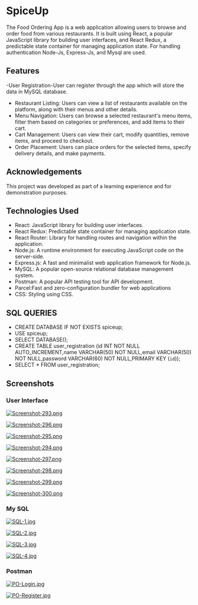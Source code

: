 # SpiceUp

The Food Ordering App is a web application allowing users to browse and order food from various restaurants. It is built using React, a popular JavaScript library for building user interfaces, and React Redux, a predictable state container for managing application state. For handling authentication Node-Js, Express-Js, and Mysql are used.

## Features


-User Registration-User can register through the app which will store the data in MySQL database.
- Restaurant Listing: Users can view a list of restaurants available on the platform, along with their menus and other details.
- Menu Navigation: Users can browse a selected restaurant's menu items, filter them based on categories or preferences, and add items to their cart.
- Cart Management: Users can view their cart, modify quantities, remove items, and proceed to checkout.
- Order Placement: Users can place orders for the selected items, specify delivery details, and make payments.

## Acknowledgements

This project was developed as part of a learning experience and for demonstration purposes.

## Technologies Used

- React: JavaScript library for building user interfaces.
- React Redux: Predictable state container for managing application state.
- React Router: Library for handling routes and navigation within the application.
- Node.js: A runtime environment for executing JavaScript code on the server-side.
- Express.js: A fast and minimalist web application framework for Node.js.
- MySQL: A popular open-source relational database management system.
- Postman: A popular API testing tool for API development.
- Parcel:Fast and zero-configuration bundler for web applications
- CSS: Styling using CSS.

## SQL QUERIES

- CREATE DATABASE IF NOT EXISTS spiceup;
- USE spiceup;
- SELECT DATABASE();
- CREATE TABLE user_registration (id INT NOT NULL AUTO_INCREMENT,name VARCHAR(50) NOT 
  NULL,email VARCHAR(50) NOT NULL,password VARCHAR(60) NOT NULL,PRIMARY KEY (`id`));
- SELECT * FROM user_registration;
  
## Screenshots

### User Interface

[![Screenshot-293.png](https://i.postimg.cc/rwq8vcbP/Screenshot-293.png)](https://postimg.cc/D8YkGV7r)

[![Screenshot-296.png](https://i.postimg.cc/qMhB8jK1/Screenshot-296.png)](https://postimg.cc/Vdwcw9Dt)

[![Screenshot-295.png](https://i.postimg.cc/cCjsp8p7/Screenshot-295.png)](https://postimg.cc/vxrF9DHD)

[![Screenshot-294.png](https://i.postimg.cc/Bbd0YfFM/Screenshot-294.png)](https://postimg.cc/9wtK0SJ7)

[![Screenshot-297.png](https://i.postimg.cc/65J6fChw/Screenshot-297.png)](https://postimg.cc/YjRwpGVy)

[![Screenshot-298.png](https://i.postimg.cc/bv3jXtbG/Screenshot-298.png)](https://postimg.cc/Ffd631Tm)

[![Screenshot-299.png](https://i.postimg.cc/3rDJGtmn/Screenshot-299.png)](https://postimg.cc/c60SyMDn)

[![Screenshot-300.png](https://i.postimg.cc/kG8Jd5qk/Screenshot-300.png)](https://postimg.cc/PvXsWTL4)

### My SQL 

[![SQL-1.jpg](https://i.postimg.cc/02DQTVNb/SQL-1.jpg)](https://postimg.cc/cr10YMwS)

[![SQL-2.jpg](https://i.postimg.cc/h4JhrDW8/SQL-2.jpg)](https://postimg.cc/8sS1kVCs)

[![SQL-3.jpg](https://i.postimg.cc/pTSbrMsR/SQL-3.jpg)](https://postimg.cc/2bnX9MpK)

[![SQL-4.jpg](https://i.postimg.cc/0yCNQrDv/SQL-4.jpg)](https://postimg.cc/18fS7mv7)

### Postman

[![PO-Login.jpg](https://i.postimg.cc/B6n4tgsc/PO-Login.jpg)](https://postimg.cc/Ff82B0Y7)

[![PO-Register.jpg](https://i.postimg.cc/FzfvVHYY/PO-Register.jpg)](https://postimg.cc/m1GKbRN4)
